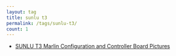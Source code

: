 ```yaml
---
layout: tag
title: sunlu t3
permalink: /tags/sunlu-t3/
count: 1
---
```


- [SUNLU T3 Marlin Configuration and Controller Board Pictures](https://ansonliu.com/2023/08/sunlu-t3-marlin-configuration-electronics/)
